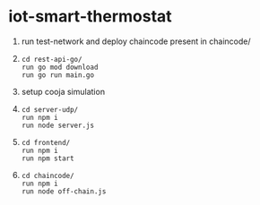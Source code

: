 # iot-smart-thermostat

1) run test-network and deploy chaincode present in chaincode/

2) 	```
   	cd rest-api-go/
	run go mod download
	run go run main.go
	```

3) setup cooja simulation

4)	```
   	cd server-udp/
	run npm i
	run node server.js
	```
5)	```
	cd frontend/
	run npm i
	run npm start
	```
6)	```
	cd chaincode/
	run npm i
	run node off-chain.js
	```

